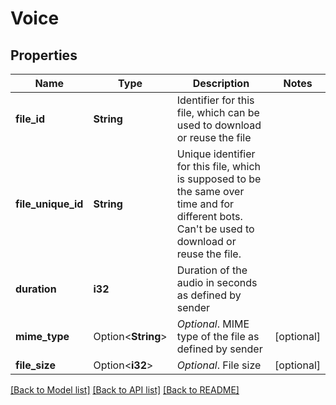 # Voice

## Properties

Name | Type | Description | Notes
------------ | ------------- | ------------- | -------------
**file_id** | **String** | Identifier for this file, which can be used to download or reuse the file | 
**file_unique_id** | **String** | Unique identifier for this file, which is supposed to be the same over time and for different bots. Can't be used to download or reuse the file. | 
**duration** | **i32** | Duration of the audio in seconds as defined by sender | 
**mime_type** | Option<**String**> | *Optional*. MIME type of the file as defined by sender | [optional]
**file_size** | Option<**i32**> | *Optional*. File size | [optional]

[[Back to Model list]](../README.md#documentation-for-models) [[Back to API list]](../README.md#documentation-for-api-endpoints) [[Back to README]](../README.md)


